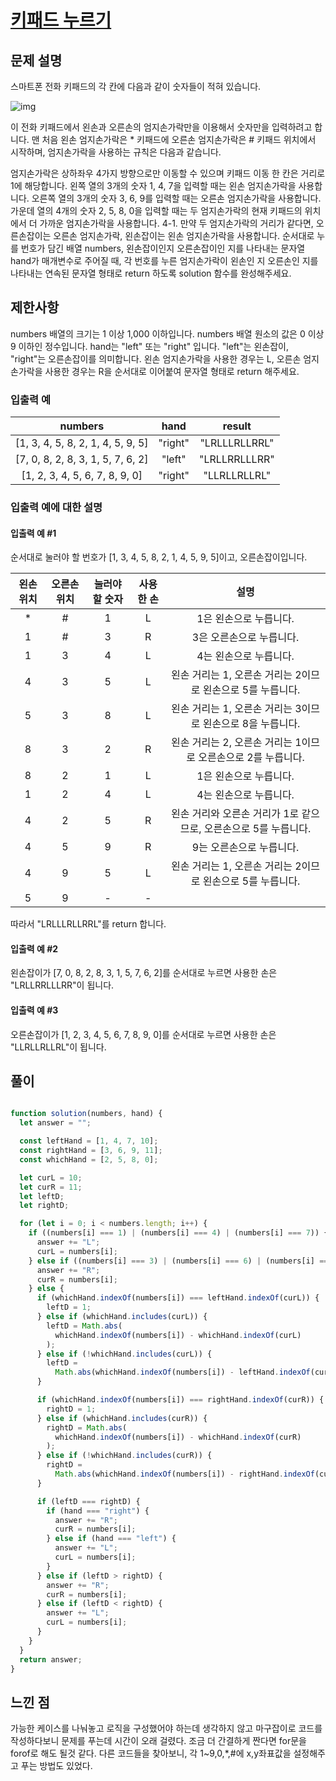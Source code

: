 # [키패드 누르기](https://programmers.co.kr/learn/courses/30/lessons/67256)

## 문제 설명

스마트폰 전화 키패드의 각 칸에 다음과 같이 숫자들이 적혀 있습니다.

![img](https://grepp-programmers.s3.ap-northeast-2.amazonaws.com/files/production/4b69a271-5f4a-4bf4-9ebf-6ebed5a02d8d/kakao_phone1.png)

이 전화 키패드에서 왼손과 오른손의 엄지손가락만을 이용해서 숫자만을 입력하려고 합니다.
맨 처음 왼손 엄지손가락은 * 키패드에 오른손 엄지손가락은 # 키패드 위치에서 시작하며, 엄지손가락을 사용하는 규칙은 다음과 같습니다.

엄지손가락은 상하좌우 4가지 방향으로만 이동할 수 있으며 키패드 이동 한 칸은 거리로 1에 해당합니다.
왼쪽 열의 3개의 숫자 1, 4, 7을 입력할 때는 왼손 엄지손가락을 사용합니다.
오른쪽 열의 3개의 숫자 3, 6, 9를 입력할 때는 오른손 엄지손가락을 사용합니다.
가운데 열의 4개의 숫자 2, 5, 8, 0을 입력할 때는 두 엄지손가락의 현재 키패드의 위치에서 더 가까운 엄지손가락을 사용합니다.
4-1. 만약 두 엄지손가락의 거리가 같다면, 오른손잡이는 오른손 엄지손가락, 왼손잡이는 왼손 엄지손가락을 사용합니다.
순서대로 누를 번호가 담긴 배열 numbers, 왼손잡이인지 오른손잡이인 지를 나타내는 문자열 hand가 매개변수로 주어질 때, 각 번호를 누른 엄지손가락이 왼손인 지 오른손인 지를 나타내는 연속된 문자열 형태로 return 하도록 solution 함수를 완성해주세요.

## 제한사항

numbers 배열의 크기는 1 이상 1,000 이하입니다.
numbers 배열 원소의 값은 0 이상 9 이하인 정수입니다.
hand는 "left" 또는 "right" 입니다.
"left"는 왼손잡이, "right"는 오른손잡이를 의미합니다.
왼손 엄지손가락을 사용한 경우는 L, 오른손 엄지손가락을 사용한 경우는 R을 순서대로 이어붙여 문자열 형태로 return 해주세요.

### 입출력 예

numbers|hand|result
|:-----:|:----:|:---:|
[1, 3, 4, 5, 8, 2, 1, 4, 5, 9, 5]|"right"|"LRLLLRLLRRL"
[7, 0, 8, 2, 8, 3, 1, 5, 7, 6, 2]|"left"|"LRLLRRLLLRR"
[1, 2, 3, 4, 5, 6, 7, 8, 9, 0]|"right"|"LLRLLRLLRL"

### 입출력 예에 대한 설명

#### 입출력 예 #1

순서대로 눌러야 할 번호가 [1, 3, 4, 5, 8, 2, 1, 4, 5, 9, 5]이고, 오른손잡이입니다.

왼손 위치|오른손 위치|눌러야 할 숫자|사용한 손|설명
|:----:|:----:|:----:|:----:|:----:|
*|#|1|L|1은 왼손으로 누릅니다.
1|#|3|R|3은 오른손으로 누릅니다.
1|3|4|L|4는 왼손으로 누릅니다.
4|3|5|L|왼손 거리는 1, 오른손 거리는 2이므로 왼손으로 5를 누릅니다.
5|3|8|L|왼손 거리는 1, 오른손 거리는 3이므로 왼손으로 8을 누릅니다.
8|3|2|R|왼손 거리는 2, 오른손 거리는 1이므로 오른손으로 2를 누릅니다.
8|2|1|L|1은 왼손으로 누릅니다.
1|2|4|L|4는 왼손으로 누릅니다.
4|2|5|R|왼손 거리와 오른손 거리가 1로 같으므로, 오른손으로 5를 누릅니다.
4|5|9|R|9는 오른손으로 누릅니다.
4|9|5|L|왼손 거리는 1, 오른손 거리는 2이므로 왼손으로 5를 누릅니다.
5|9|-|-|
따라서 "LRLLLRLLRRL"를 return 합니다.

#### 입출력 예 #2

왼손잡이가 [7, 0, 8, 2, 8, 3, 1, 5, 7, 6, 2]를 순서대로 누르면 사용한 손은 "LRLLRRLLLRR"이 됩니다.

#### 입출력 예 #3

오른손잡이가 [1, 2, 3, 4, 5, 6, 7, 8, 9, 0]를 순서대로 누르면 사용한 손은 "LLRLLRLLRL"이 됩니다.

## 풀이

```javascript

function solution(numbers, hand) {
  let answer = "";

  const leftHand = [1, 4, 7, 10];
  const rightHand = [3, 6, 9, 11];
  const whichHand = [2, 5, 8, 0];

  let curL = 10;
  let curR = 11;
  let leftD;
  let rightD;

  for (let i = 0; i < numbers.length; i++) {
    if ((numbers[i] === 1) | (numbers[i] === 4) | (numbers[i] === 7)) {
      answer += "L";
      curL = numbers[i];
    } else if ((numbers[i] === 3) | (numbers[i] === 6) | (numbers[i] === 9)) {
      answer += "R";
      curR = numbers[i];
    } else {
      if (whichHand.indexOf(numbers[i]) === leftHand.indexOf(curL)) {
        leftD = 1;
      } else if (whichHand.includes(curL)) {
        leftD = Math.abs(
          whichHand.indexOf(numbers[i]) - whichHand.indexOf(curL)
        );
      } else if (!whichHand.includes(curL)) {
        leftD =
          Math.abs(whichHand.indexOf(numbers[i]) - leftHand.indexOf(curL)) + 1;
      }

      if (whichHand.indexOf(numbers[i]) === rightHand.indexOf(curR)) {
        rightD = 1;
      } else if (whichHand.includes(curR)) {
        rightD = Math.abs(
          whichHand.indexOf(numbers[i]) - whichHand.indexOf(curR)
        );
      } else if (!whichHand.includes(curR)) {
        rightD =
          Math.abs(whichHand.indexOf(numbers[i]) - rightHand.indexOf(curR)) + 1;
      }

      if (leftD === rightD) {
        if (hand === "right") {
          answer += "R";
          curR = numbers[i];
        } else if (hand === "left") {
          answer += "L";
          curL = numbers[i];
        }
      } else if (leftD > rightD) {
        answer += "R";
        curR = numbers[i];
      } else if (leftD < rightD) {
        answer += "L";
        curL = numbers[i];
      }
    }
  }
  return answer;
}


```

## 느낀 점

가능한 케이스를 나눠놓고 로직을 구성했어야 하는데 생각하지 않고 마구잡이로 코드를 작성하다보니 문제를 푸는데 시간이 오래 걸렸다. 조금 더 간결하게 짠다면 for문을 forof로 해도 될것 같다. 다른 코드들을 찾아보니, 각 1~9,0,*,#에 x,y좌표값을 설정해주고 푸는 방법도 있었다.
